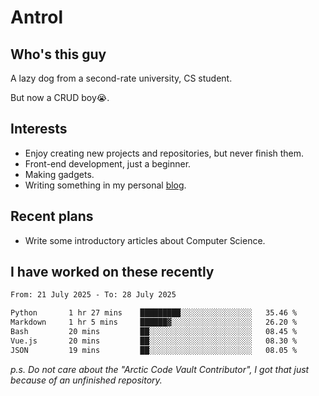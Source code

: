 # Antrol

## Who's this guy

A lazy dog from a second-rate university, CS student.

But now a CRUD boy😭.

## Interests

* Enjoy creating new projects and repositories, but never finish them.
* Front-end development, just a beginner.
* Making gadgets.
* Writing something in my personal [blog](https://blog.antrol.xyz/).

## Recent plans

* Write some introductory articles about Computer Science.

<!--
* Try to develop a website for [Anime4KCPP](https://github.com/TianZerL/Anime4KCPP).
* Develop a Markdown renderer which user can customize its css, of course it is GUI-based.~~(If I could finish  it before getting bored)~~
* Work with my [teammates](https://github.com/SWJTU-Lazy-Dogs).
* Find something interests me, as a hobby after finishing my ~~boring~~ homework.
-->

## I have worked on these recently

<!--START_SECTION:waka-->

```txt
From: 21 July 2025 - To: 28 July 2025

Python       1 hr 27 mins    █████████░░░░░░░░░░░░░░░░   35.46 %
Markdown     1 hr 5 mins     ██████▓░░░░░░░░░░░░░░░░░░   26.20 %
Bash         20 mins         ██░░░░░░░░░░░░░░░░░░░░░░░   08.45 %
Vue.js       20 mins         ██░░░░░░░░░░░░░░░░░░░░░░░   08.30 %
JSON         19 mins         ██░░░░░░░░░░░░░░░░░░░░░░░   08.05 %
```

<!--END_SECTION:waka-->

*p.s.  Do not care about the "Arctic Code Vault Contributor", I got that just because of an unfinished repository.*

<!--
**qzmlgfj/qzmlgfj** is a ✨ _special_ ✨ repository because its `README.md` (this file) appears on your GitHub profile.

Here are some ideas to get you started:

- 🔭 I’m currently working on ...
- 🌱 I’m currently learning ...
- 👯 I’m looking to collaborate on ...
- 🤔 I’m looking for help with ...
- 💬 Ask me about ...
- 📫 How to reach me: ...
- 😄 Pronouns: ...
- ⚡ Fun fact: ...
-->
